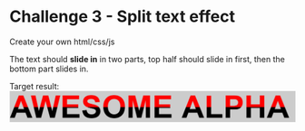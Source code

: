 # Challenge 3 - Split text effect

Create your own html/css/js

The text should **slide in** in two parts, top half should slide in first, then the bottom part slides in.

Target result:
![Result](c3.PNG)
